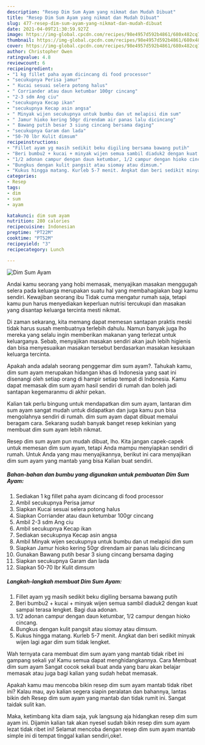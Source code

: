 ```yaml
---
description: "Resep Dim Sum Ayam yang nikmat dan Mudah Dibuat"
title: "Resep Dim Sum Ayam yang nikmat dan Mudah Dibuat"
slug: 477-resep-dim-sum-ayam-yang-nikmat-dan-mudah-dibuat
date: 2021-04-09T21:30:59.927Z
image: https://img-global.cpcdn.com/recipes/98e4957d592b4861/680x482cq70/dim-sum-ayam-foto-resep-utama.jpg
thumbnail: https://img-global.cpcdn.com/recipes/98e4957d592b4861/680x482cq70/dim-sum-ayam-foto-resep-utama.jpg
cover: https://img-global.cpcdn.com/recipes/98e4957d592b4861/680x482cq70/dim-sum-ayam-foto-resep-utama.jpg
author: Christopher Owen
ratingvalue: 4.8
reviewcount: 6
recipeingredient:
- "1 kg fillet paha ayam dicincang di food processor"
- "secukupnya Perisa jamur"
- " Kucai sesuai selera potong halus"
- " Corriander atau daun ketumbar 100gr cincang"
- "2-3 sdm Ang ciu"
- "secukupnya Kecap ikan"
- "secukupnya Kecap asin angsa"
- " Minyak wijen secukupnya untuk bumbu dan ut melapisi dim sum"
- " Jamur hioko kering 50gr direndam air panas lalu dicincang"
- " Bawang putih besar 3 siung cincang bersama daging"
- "secukupnya Garam dan lada"
- "50-70 lbr Kulit dimsum"
recipeinstructions:
- "Fillet ayam yg masih sedikit beku digiling bersama bawang putih"
- "Beri bumbu2 + kucai + minyak wijen semua sambil diaduk2 dengan kuat sampai terasa lengket. Bagi dua adonan."
- "1/2 adonan campur dengan daun ketumbar, 1/2 campur dengan hioko cincang."
- "Bungkus dengan kulit pangsit atau siomay atau dimsum."
- "Kukus hingga matang. Kurleb 5-7 menit. Angkat dan beri sedikit minyak wijen lagi agar dim sum tidak lengket."
categories:
- Resep
tags:
- dim
- sum
- ayam

katakunci: dim sum ayam 
nutrition: 280 calories
recipecuisine: Indonesian
preptime: "PT22M"
cooktime: "PT52M"
recipeyield: "3"
recipecategory: Lunch

---
```



![Dim Sum Ayam](https://img-global.cpcdn.com/recipes/98e4957d592b4861/680x482cq70/dim-sum-ayam-foto-resep-utama.jpg)

Andai kamu seorang yang hobi memasak, menyajikan masakan menggugah selera pada keluarga merupakan suatu hal yang membahagiakan bagi kamu sendiri. Kewajiban seorang ibu Tidak cuma mengatur rumah saja, tetapi kamu pun harus menyediakan keperluan nutrisi tercukupi dan masakan yang disantap keluarga tercinta mesti nikmat.

Di zaman  sekarang, kita memang dapat memesan santapan praktis meski tidak harus susah membuatnya terlebih dahulu. Namun banyak juga lho mereka yang selalu ingin memberikan makanan yang terlezat untuk keluarganya. Sebab, menyajikan masakan sendiri akan jauh lebih higienis dan bisa menyesuaikan masakan tersebut berdasarkan masakan kesukaan keluarga tercinta. 



Apakah anda adalah seorang penggemar dim sum ayam?. Tahukah kamu, dim sum ayam merupakan hidangan khas di Indonesia yang saat ini disenangi oleh setiap orang di hampir setiap tempat di Indonesia. Kamu dapat memasak dim sum ayam hasil sendiri di rumah dan boleh jadi santapan kegemaranmu di akhir pekan.

Kalian tak perlu bingung untuk mendapatkan dim sum ayam, lantaran dim sum ayam sangat mudah untuk didapatkan dan juga kamu pun bisa mengolahnya sendiri di rumah. dim sum ayam dapat dibuat memalui beragam cara. Sekarang sudah banyak banget resep kekinian yang membuat dim sum ayam lebih nikmat.

Resep dim sum ayam pun mudah dibuat, lho. Kita jangan capek-capek untuk memesan dim sum ayam, tetapi Anda mampu menyiapkan sendiri di rumah. Untuk Anda yang mau menyajikannya, berikut ini cara menyajikan dim sum ayam yang mantab yang bisa Kalian buat sendiri.

<!--inarticleads1-->

##### Bahan-bahan dan bumbu yang digunakan untuk pembuatan Dim Sum Ayam:

1. Sediakan 1 kg fillet paha ayam dicincang di food processor
1. Ambil secukupnya Perisa jamur
1. Siapkan  Kucai sesuai selera potong halus
1. Siapkan  Corriander atau daun ketumbar 100gr cincang
1. Ambil 2-3 sdm Ang ciu
1. Ambil secukupnya Kecap ikan
1. Sediakan secukupnya Kecap asin angsa
1. Ambil  Minyak wijen secukupnya untuk bumbu dan ut melapisi dim sum
1. Siapkan  Jamur hioko kering 50gr direndam air panas lalu dicincang
1. Gunakan  Bawang putih besar 3 siung cincang bersama daging
1. Siapkan secukupnya Garam dan lada
1. Siapkan 50-70 lbr Kulit dimsum




<!--inarticleads2-->

##### Langkah-langkah membuat Dim Sum Ayam:

1. Fillet ayam yg masih sedikit beku digiling bersama bawang putih
1. Beri bumbu2 + kucai + minyak wijen semua sambil diaduk2 dengan kuat sampai terasa lengket. Bagi dua adonan.
1. 1/2 adonan campur dengan daun ketumbar, 1/2 campur dengan hioko cincang.
1. Bungkus dengan kulit pangsit atau siomay atau dimsum.
1. Kukus hingga matang. Kurleb 5-7 menit. Angkat dan beri sedikit minyak wijen lagi agar dim sum tidak lengket.




Wah ternyata cara membuat dim sum ayam yang mantab tidak ribet ini gampang sekali ya! Kamu semua dapat menghidangkannya. Cara Membuat dim sum ayam Sangat cocok sekali buat anda yang baru akan belajar memasak atau juga bagi kalian yang sudah hebat memasak.

Apakah kamu mau mencoba bikin resep dim sum ayam mantab tidak ribet ini? Kalau mau, ayo kalian segera siapin peralatan dan bahannya, lantas bikin deh Resep dim sum ayam yang mantab dan tidak rumit ini. Sangat taidak sulit kan. 

Maka, ketimbang kita diam saja, yuk langsung aja hidangkan resep dim sum ayam ini. Dijamin kalian tak akan nyesel sudah bikin resep dim sum ayam lezat tidak ribet ini! Selamat mencoba dengan resep dim sum ayam mantab simple ini di tempat tinggal kalian sendiri,oke!.

